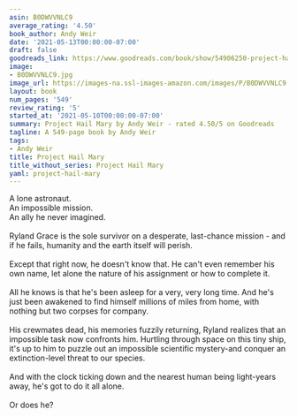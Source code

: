 ```yaml
---
asin: B0DWVVNLC9
average_rating: '4.50'
book_author: Andy Weir
date: '2021-05-13T00:00:00-07:00'
draft: false
goodreads_link: https://www.goodreads.com/book/show/54906250-project-hail-mary
image:
- B0DWVVNLC9.jpg
image_url: https://images-na.ssl-images-amazon.com/images/P/B0DWVVNLC9.01._SCLZZZZZZZ.jpg
layout: book
num_pages: '549'
review_rating: '5'
started_at: '2021-05-10T00:00:00-07:00'
summary: Project Hail Mary by Andy Weir - rated 4.50/5 on Goodreads
tagline: A 549-page book by Andy Weir
tags:
- Andy Weir
title: Project Hail Mary
title_without_series: Project Hail Mary
yaml: project-hail-mary
---
```


A lone astronaut.<br />An impossible mission.<br />An ally he never imagined.<br /><br />Ryland Grace is the sole survivor on a desperate, last-chance mission - and if he fails, humanity and the earth itself will perish.<br /><br />Except that right now, he doesn't know that. He can't even remember his own name, let alone the nature of his assignment or how to complete it.<br /><br />All he knows is that he's been asleep for a very, very long time. And he's just been awakened to find himself millions of miles from home, with nothing but two corpses for company.<br /><br />His crewmates dead, his memories fuzzily returning, Ryland realizes that an impossible task now confronts him. Hurtling through space on this tiny ship, it's up to him to puzzle out an impossible scientific mystery-and conquer an extinction-level threat to our species.<br /><br />And with the clock ticking down and the nearest human being light-years away, he's got to do it all alone.<br /><br />Or does he?
